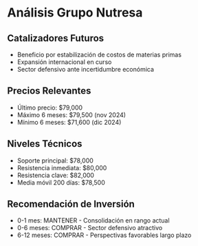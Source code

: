 # Análisis Grupo Nutresa

## Catalizadores Futuros

- Beneficio por estabilización de costos de materias primas
- Expansión internacional en curso
- Sector defensivo ante incertidumbre económica

## Precios Relevantes

- Último precio: $79,000
- Máximo 6 meses: $79,500 (nov 2024)
- Mínimo 6 meses: $71,600 (dic 2024)

## Niveles Técnicos

- Soporte principal: $78,000
- Resistencia inmediata: $80,000
- Resistencia clave: $82,000
- Media móvil 200 días: $78,500

## Recomendación de Inversión

- 0-1 mes: MANTENER - Consolidación en rango actual
- 0-6 meses: COMPRAR - Sector defensivo atractivo
- 6-12 meses: COMPRAR - Perspectivas favorables largo plazo
